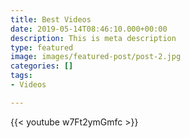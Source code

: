 ```yaml
---
title: Best Videos
date: 2019-05-14T08:46:10.000+00:00
description: This is meta description
type: featured
image: images/featured-post/post-2.jpg
categories: []
tags:
- Videos

---
```

{{< youtube w7Ft2ymGmfc >}}